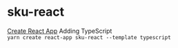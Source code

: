 # sku-react

[Create React App](https://create-react-app.dev/docs/adding-typescript) Adding TypeScript  
`yarn create react-app sku-react --template typescript`